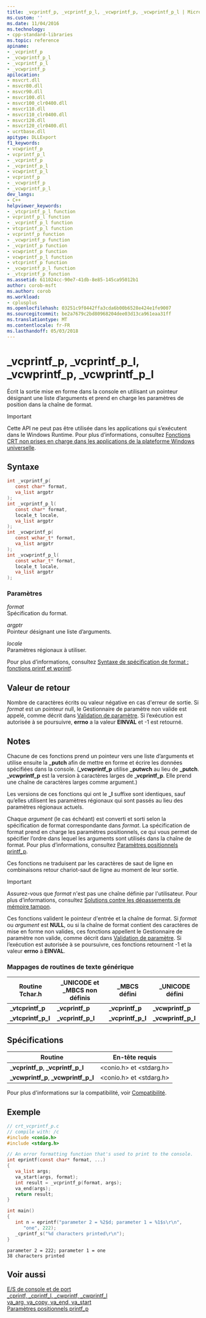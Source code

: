 ```yaml
---
title: _vcprintf_p, _vcprintf_p_l, _vcwprintf_p, _vcwprintf_p_l | Microsoft Docs
ms.custom: ''
ms.date: 11/04/2016
ms.technology:
- cpp-standard-libraries
ms.topic: reference
apiname:
- _vcprintf_p
- _vcwprintf_p_l
- _vcprintf_p_l
- _vcwprintf_p
apilocation:
- msvcrt.dll
- msvcr80.dll
- msvcr90.dll
- msvcr100.dll
- msvcr100_clr0400.dll
- msvcr110.dll
- msvcr110_clr0400.dll
- msvcr120.dll
- msvcr120_clr0400.dll
- ucrtbase.dll
apitype: DLLExport
f1_keywords:
- vcwprintf_p
- vcprintf_p_l
- _vcprintf_p
- _vcprintf_p_l
- vcwprintf_p_l
- vcprintf_p
- _vcwprintf_p
- _vcwprintf_p_l
dev_langs:
- C++
helpviewer_keywords:
- _vtcprintf_p_l function
- vcprintf_p_l function
- _vcprintf_p_l function
- vtcprintf_p_l function
- vcprintf_p function
- _vcwprintf_p function
- _vcprintf_p function
- vcwprintf_p function
- vcwprintf_p_l function
- vtcprintf_p function
- _vcwprintf_p_l function
- _vtcprintf_p function
ms.assetid: 611024cc-90e7-41db-8e85-145ca95012b1
author: corob-msft
ms.author: corob
ms.workload:
- cplusplus
ms.openlocfilehash: 03251c9f0442ffa3cda6b00b6528e424e1fe9007
ms.sourcegitcommit: be2a7679c2bd80968204dee03d13ca961eaa31ff
ms.translationtype: MT
ms.contentlocale: fr-FR
ms.lasthandoff: 05/03/2018
---
```

# <a name="vcprintfp-vcprintfpl-vcwprintfp-vcwprintfpl"></a>_vcprintf_p, _vcprintf_p_l, _vcwprintf_p, _vcwprintf_p_l

Écrit la sortie mise en forme dans la console en utilisant un pointeur désignant une liste d’arguments et prend en charge les paramètres de position dans la chaîne de format.

> [!IMPORTANT]
> Cette API ne peut pas être utilisée dans les applications qui s’exécutent dans le Windows Runtime. Pour plus d’informations, consultez [Fonctions CRT non prises en charge dans les applications de la plateforme Windows universelle](../../cppcx/crt-functions-not-supported-in-universal-windows-platform-apps.md).

## <a name="syntax"></a>Syntaxe

```C
int _vcprintf_p(
   const char* format,
   va_list argptr
);
int _vcprintf_p_l(
   const char* format,
   locale_t locale,
   va_list argptr
);
int _vcwprintf_p(
   const wchar_t* format,
   va_list argptr
);
int _vcwprintf_p_l(
   const wchar_t* format,
   locale_t locale,
   va_list argptr
);
```

### <a name="parameters"></a>Paramètres

*format*<br/>
Spécification du format.

*argptr*<br/>
Pointeur désignant une liste d’arguments.

*locale*<br/>
Paramètres régionaux à utiliser.

Pour plus d’informations, consultez [Syntaxe de spécification de format : fonctions printf et wprintf](../../c-runtime-library/format-specification-syntax-printf-and-wprintf-functions.md).

## <a name="return-value"></a>Valeur de retour

Nombre de caractères écrits ou valeur négative en cas d'erreur de sortie. Si *format* est un pointeur null, le Gestionnaire de paramètre non valide est appelé, comme décrit dans [Validation de paramètre](../../c-runtime-library/parameter-validation.md). Si l’exécution est autorisée à se poursuivre, **errno** a la valeur **EINVAL** et -1 est retourné.

## <a name="remarks"></a>Notes

Chacune de ces fonctions prend un pointeur vers une liste d’arguments et utilise ensuite la **_putch** afin de mettre en forme et écrire les données spécifiées dans la console. (**_vcwprintf_p** utilise **_putwch** au lieu de **_putch**. **_vcwprintf_p** est la version à caractères larges de **_vcprintf_p**. Elle prend une chaîne de caractères larges comme argument.)

Les versions de ces fonctions qui ont le **_l** suffixe sont identiques, sauf qu’elles utilisent les paramètres régionaux qui sont passés au lieu des paramètres régionaux actuels.

Chaque *argument* (le cas échéant) est converti et sorti selon la spécification de format correspondante dans *format*. La spécification de format prend en charge les paramètres positionnels, ce qui vous permet de spécifier l’ordre dans lequel les arguments sont utilisés dans la chaîne de format. Pour plus d’informations, consultez [Paramètres positionnels printf_p](../../c-runtime-library/printf-p-positional-parameters.md).

Ces fonctions ne traduisent par les caractères de saut de ligne en combinaisons retour chariot-saut de ligne au moment de leur sortie.

> [!IMPORTANT]
> Assurez-vous que *format* n'est pas une chaîne définie par l'utilisateur. Pour plus d’informations, consultez [Solutions contre les dépassements de mémoire tampon](http://msdn.microsoft.com/library/windows/desktop/ms717795).

Ces fonctions valident le pointeur d'entrée et la chaîne de format. Si *format* ou *argument* est **NULL**, ou si la chaîne de format contient des caractères de mise en forme non valides, ces fonctions appellent le Gestionnaire de paramètre non valide, comme décrit dans [Validation de paramètre](../../c-runtime-library/parameter-validation.md). Si l’exécution est autorisée à se poursuivre, ces fonctions retournent -1 et la valeur **errno** à **EINVAL**.

### <a name="generic-text-routine-mappings"></a>Mappages de routines de texte générique

|Routine Tchar.h|_UNICODE et _MBCS non définis|_MBCS défini|_UNICODE défini|
|---------------------|--------------------------------------|--------------------|-----------------------|
|**_vtcprintf_p**|**_vcprintf_p**|**_vcprintf_p**|**_vcwprintf_p**|
|**_vtcprintf_p_l**|**_vcprintf_p_l**|**_vcprintf_p_l**|**_vcwprintf_p_l**|

## <a name="requirements"></a>Spécifications

|Routine|En-tête requis|
|-------------|---------------------|
|**_vcprintf_p**, **_vcprintf_p_l**|\<conio.h> et \<stdarg.h>|
|**_vcwprintf_p**, **_vcwprintf_p_l**|\<conio.h> et \<stdarg.h>|

Pour plus d'informations sur la compatibilité, voir [Compatibilité](../../c-runtime-library/compatibility.md).

## <a name="example"></a>Exemple

```C
// crt_vcprintf_p.c
// compile with: /c
#include <conio.h>
#include <stdarg.h>

// An error formatting function that's used to print to the console.
int eprintf(const char* format, ...)
{
   va_list args;
   va_start(args, format);
   int result = _vcprintf_p(format, args);
   va_end(args);
   return result;
}

int main()
{
   int n = eprintf("parameter 2 = %2$d; parameter 1 = %1$s\r\n",
      "one", 222);
   _cprintf_s("%d characters printed\r\n");
}
```

```Output
parameter 2 = 222; parameter 1 = one
38 characters printed
```

## <a name="see-also"></a>Voir aussi

[E/S de console et de port](../../c-runtime-library/console-and-port-i-o.md)<br/>
[_cprintf, _cprintf_l, _cwprintf, _cwprintf_l](cprintf-cprintf-l-cwprintf-cwprintf-l.md)<br/>
[va_arg, va_copy, va_end, va_start](va-arg-va-copy-va-end-va-start.md)<br/>
[Paramètres positionnels printf_p](../../c-runtime-library/printf-p-positional-parameters.md)<br/>
